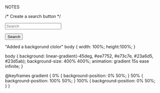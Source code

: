 NOTES

/* Create a search button */
<form class="form-inline my-2 my-lg-0">
<input class="form-control mr-sm-2" type="search" placeholder="Search"
aria-label="Search">
</form>
<button class="btn btn-outline-success my-2 my-sm-0" type="submit">Search</button>


"Added a backgorund clolor"
body {
  width: 100%;
  height:100%;
}

body {
    background: linear-gradient(-45deg, #ee7752, #e73c7e, #23a6d5, #23d5ab);
    background-size: 400% 400%;
    animation: gradient 15s ease infinite;
}

@keyframes gradient {
    0% {
        background-position: 0% 50%;
    }
    50% {
        background-position: 100% 50%;
    }
    100% {
        background-position: 0% 50%;
    }
}